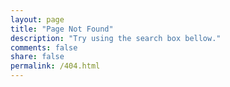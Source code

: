```yaml
---
layout: page
title: "Page Not Found"
description: "Try using the search box bellow."
comments: false
share: false
permalink: /404.html
---  
```


<script type="text/javascript">
  var GOOG_FIXURL_LANG = 'en';
  var GOOG_FIXURL_SITE = '{{ site.url }}'
</script>
<script type="text/javascript"
  src="//linkhelp.clients.google.com/tbproxy/lh/wm/fixurl.js">
</script>
